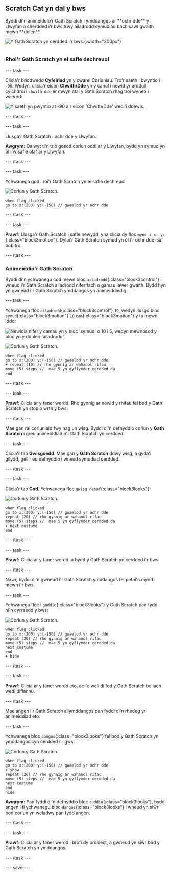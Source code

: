 ## Scratch Cat yn dal y bws

<div style="display: flex; flex-wrap: wrap">
<div style="flex-basis: 200px; flex-grow: 1; margin-right: 15px;">
Byddi di'n animeiddio'r Gath Scratch i ymddangos ar **ochr dde** y Llwyfan a cherdded i'r bws trwy ailadrodd symudiad bach sawl gwaith mewn **dolen**. 
</div>
<div>

![Y Gath Scratch yn cerdded i'r bws.](images/cat-catches-bus.png){:width="300px"}

</div>
</div>

### Rhoi'r Gath Scratch yn ei safle dechreuol

--- task ---

Clicia'r briodwedd **Cyfeiriad** yn y cwarel Corluniau. Tro'r saeth i bwyntio i `-90`. Wedyn, clicia'r eicon **Chwith/Dde** yn y canol i newid yr arddull cylchdroi i `chwith-dde` er mwyn atal y Gath Scratch rhag troi wyneb i waered:

![Y saeth yn pwyntio at -90 a'r eicon 'Chwith/Dde' wedi'i ddewis.](images/sprite-pane-direction.png)

--- /task ---


--- task ---

Llusga'r Gath Scratch i ochr dde y Llwyfan.

**Awgrym:** Os wyt ti'n trio gosod corlun oddi ar y Llwyfan, bydd yn symud yn ôl i'w safle olaf ar y Llwyfan.

--- /task ---

--- task ---

Ychwanega god i roi'r Gath Scratch yn ei safle dechreuol:

![Corlun y Gath Scratch.](images/scratch-cat-sprite.png)

```blocks3
when flag clicked
go to x:(200) y:(-150) // gwaelod yr ochr dde
```

--- /task ---

--- task ---

**Prawf:** Llusga'r Gath Scratch i safle newydd, yna clicia dy floc `mynd i x: y:`{:class="block3motion"}. Dylai'r Gath Scratch symud yn ôl i'r ochr dde isaf bob tro.

--- /task ---

### Animeiddio'r Gath Scratch

Byddi di'n ychwanegu cod mewn bloc `ailadrodd`{:class="block3control"} i wneud i'r Gath Scratch ailadrodd nifer fach o gamau lawer gwaith. Bydd hyn yn gwneud i'r Gath Scratch ymddangos yn animeiddiedig.

--- task ---

Ychwanega floc `ailadrodd`{:class="block3control"} `10`, wedyn llusgo bloc `symud`{:class="block3motion"} `10` `cam`{:class="block3motion"} y tu mewn iddo:

![Newidia nifer y camau yn y bloc 'symud' o 10 i 5, wedyn mewnosod y bloc yn y ddolen 'ailadrodd'.](images/block-into-loop.gif)

![Corlun y Gath Scratch.](images/scratch-cat-sprite.png)

```blocks3
when flag clicked
go to x:(200) y:(-150) // gwaelod yr ochr dde
+ repeat (10) // rho gynnig ar wahanol rifau
move (5) steps //  mae 5 yn gyflymder cerdded da
end
```

--- /task ---

--- task ---

**Prawf:** Clicia ar y faner werdd. Rho gynnig ar newid y rhifau fel bod y Gath Scratch yn stopio wrth y bws.

--- /task ---

Mae gan rai corluniaid fwy nag un wisg. Byddi di'n defnyddio corlun y **Gath Scratch** i greu animeiddiad o'r Gath Scratch yn cerdded.

--- task ---

Clicia'r tab **Gwisgoedd**. Mae gan y **Gath Scratch** ddwy wisg, a gyda'i gilydd, gellir eu defnyddio i wneud symudiad cerdded.

--- /task ---

--- task ---

Clicia'r tab **Cod**. Ychwanega floc `gwisg nesaf`{:class="block3looks"}:

![Corlun y Gath Scratch.](images/scratch-cat-sprite.png)

```blocks3
when flag clicked
go to x:(200) y:(-150) // gwaelod yr ochr dde
repeat (20) // rho gynnig ar wahanol rifau
move (5) steps //  mae 5 yn gyflymder cerdded da
+ next costume 
end
```
--- /task ---

--- task ---

**Prawf:** Clicia ar y faner werdd, a bydd y Gath Scratch yn cerdded i'r bws.

--- /task ---

Nawr, byddi di'n gwneud i'r Gath Scratch ymddangos fel petai'n mynd i mewn i'r bws.

--- task ---

Ychwanega floc i `guddio`{:class="block3looks"} y Gath Scratch pan fydd hi'n cyrraedd y bws:

![Corlun y Gath Scratch.](images/scratch-cat-sprite.png)

```blocks3
when flag clicked
go to x:(200) y:(-150) // gwaelod yr ochr dde
repeat (20) // rho gynnig ar wahanol rifau
move (5) steps //  mae 5 yn gyflymder cerdded da
next costume 
end
+ hide
```

--- /task ---

--- task ---

**Prawf:** Clicia ar y faner werdd eto, ac fe weli di fod y Gath Scratch bellach wedi diflannu.

--- /task ---

Mae angen i'r Gath Scratch ailymddangos pan fyddi di'n rhedeg yr animeiddiad eto.

--- task ---

Ychwanega bloc `dangos`{:class="block3looks"} fel bod y Gath Scratch yn ymddangos cyn cerdded i'r gws:

![Corlun y Gath Scratch.](images/scratch-cat-sprite.png)

```blocks3
when flag clicked
go to x:(200) y:(-150) // gwaelod yr ochr dde
+ show
repeat (20) // rho gynnig ar wahanol rifau
move (5) steps //  mae 5 yn gyflymder cerdded da
next costume 
end
hide
```

**Awgrym:** Pan fyddi di'n defnyddio bloc `cuddio`{:class="block3looks"}, bydd angen i ti ychwanegu bloc `dangos`{:class="block3looks"} i wneud yn siŵr bod corlun yn weladwy pan fydd angen.

--- /task ---

--- task ---

**Prawf:** Clicia ar y faner werdd i brofi dy brosiect, a gwneud yn siŵr bod y Gath Scratch yn ymddangos.

--- /task ---

--- save ---
